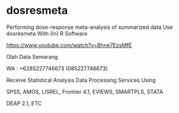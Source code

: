 # dosresmeta
Performing dose-response meta-analysis of summarized data Use dosresmeta With (In) R Software

https://www.youtube.com/watch?v=Bhne7EzsMfE

Olah Data Semarang

WA : +6285227746673 (085227746673)

Receive Statistical Analysis Data Processing Services Using

SPSS, AMOS, LISREL, Frontier 4.1, EVIEWS, SMARTPLS, STATA

DEAP 2.1, ETC
